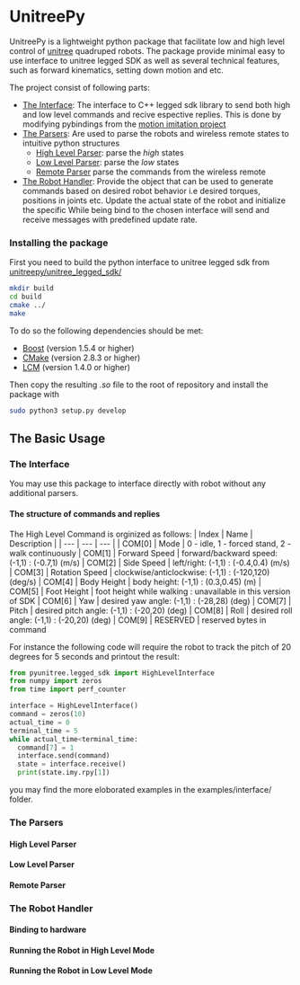 <!-- TODO: Write the readme -->
<!-- ADD THE PICTURE -->

# UnitreePy

UnitreePy is a lightweight python package that facilitate low and high level control of [unitree](https://www.unitree.com/) quadruped robots.
The package provide minimal easy to use interface to unitree legged SDK as well as several technical features,
such as forward kinematics, setting down motion and etc.

The project consist of following parts:

- [The Interface](#the-interface): The interface to C++ legged sdk library to send both high and low level commands and recive espective replies. This is done by modifying pybindings from the [motion imitation project](https://github.com/google-research/motion_imitation/tree/master/third_party/unitree_legged_sdk)
- [The Parsers](#the-parsers): Are used to parse the robots and wireless remote states to intuitive python structures
  - [High Level Parser](#high-level-parser): parse the *high* states
  - [Low Level Parser](#low-level-parser): parse the *low* states  
  - [Remote Parser](#remote-parser) parse the commands from the wireless remote
- [The Robot Handler](#the-robot-handler): Provide the object that can be used to generate commands based on desired robot behavior i.e desired torques, positions in joints etc. Update the actual state of the robot and initialize the specific While being bind to the chosen interface will send and receive messages with predefined update rate.

### Installing the package

First you need to build the python interface to unitree legged sdk from [unitreepy/unitree_legged_sdk/](https://github.com/SimkaNed/unitreepy/tree/main/unitree_legged_sdk)

```bash
mkdir build
cd build
cmake ../
make
```

To do so the following dependencies should be met:

- [Boost](http://www.boost.org) (version 1.5.4 or higher)
- [CMake](http://www.cmake.org) (version 2.8.3 or higher)
- [LCM](https://lcm-proj.github.io) (version 1.4.0 or higher)

Then copy the resulting *.so* file to the root of repository and install the package with

```sh
sudo python3 setup.py develop
```

## The Basic Usage

### The Interface

You may use this package to interface directly with robot without any additional parsers.

#### The structure of commands and replies

The High Level Command is orginized as follows:
| Index | Name | Description |
| --- | --- | --- |
| COM[0] | Mode | 0 - idle, 1 - forced stand, 2 - walk continuously
| COM[1] | Forward Speed  | forward/backward speed: (-1,1) : (-0.7,1) (m/s)
| COM[2] | Side Speed   | left/right: (-1,1) :  (-0.4,0.4) (m/s)
| COM[3] | Rotation Speed   | clockwise/anticlockwise: (-1,1) : (-120,120) (deg/s)
| COM[4] | Body Height   | body height: (-1,1) : (0.3,0.45) (m)
| COM[5] | Foot Height   | foot height while walking : unavailable in this version of SDK
| COM[6] | Yaw   | desired yaw angle: (-1,1) : (-28,28) (deg)
| COM[7] | Pitch   | desired pitch angle: (-1,1) : (-20,20) (deg)
| COM[8] | Roll   | desired roll angle:  (-1,1) : (-20,20) (deg)
| COM[9] | RESERVED  | reserved bytes in command

For instance the following code will require the robot to track the pitch of 
20 degrees for 5 seconds and printout the result:
```python
from pyunitree.legged_sdk import HighLevelInterface
from numpy import zeros
from time import perf_counter

interface = HighLevelInterface()
command = zeros(10)
actual_time = 0
terminal_time = 5
while actual_time<terminal_time:
  command[7] = 1
  interface.send(command)
  state = interface.receive()
  print(state.imy.rpy[1])
```
you may find the more eloborated examples in the examples/interface/ folder.

### The Parsers

#### High Level Parser
<!-- ADD TABLE WITH MAPPING BETWEEN REPLIES AND ASSOCIATED PYTHON OBJECTS-->
#### Low Level Parser

#### Remote Parser

### The Robot Handler

#### Binding to hardware

#### Running the Robot in High Level Mode

#### Running the Robot in Low Level Mode
